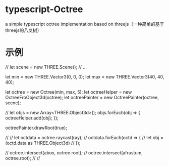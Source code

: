# typescript-Octree
a simple typescript octree implementation based on threejs（一种简单的基于threejs的八叉树）

# 示例
// let scene = new THREE.Scene();
// ...

let min = new THREE.Vector3(0, 0, 0);
let max = new THREE.Vector3(40, 40, 40);

let octree = new Octree(min, max, 5);
let octreeHelper = new OctreeFroObject3d(octree);
let octreePainter = new OctreePainter(octree, scene);

// let objs = new Array<THREE.Object3d>();
objs.forEach(obj => {
  octreeHelper.add(obj);
});

octreePainter.drawRoot(true);

//
// let octdata = octree.raycast(ray);
// octdata.forEach(octd => {
//    let obj = (octd.data as THREE.Object3d)
// });



// octree.intersect(abox, octree.root);
// octree.intersect(afrustum, octree.root);
// 
//


